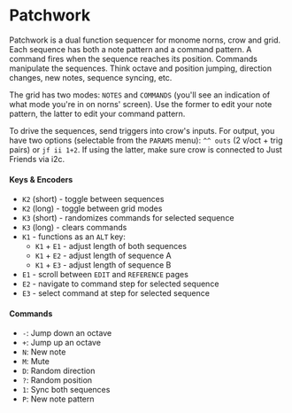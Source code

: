 # Patchwork

Patchwork is a dual function sequencer for monome norns, crow and grid. Each sequence has both a note pattern and a command pattern. A command fires when the sequence reaches its position. Commands manipulate the sequences. Think octave and position jumping, direction changes, new notes, sequence syncing, etc. 

The grid has two modes: `NOTES` and `COMMANDS` (you'll see an indication of what mode you're in on norns' screen). Use the former to edit your note pattern, the latter to edit your command pattern. 

To drive the sequences, send triggers into crow's inputs. For output, you have two options (selectable from the `PARAMS` menu): `^^ outs` (2 v/oct + trig pairs) or `jf ii 1+2`. If using the latter, make sure crow is connected to Just Friends via i2c. 

#### Keys & Encoders

- `K2` (short) - toggle between sequences
- `K2` (long) - toggle between grid modes
- `K3` (short) - randomizes commands for selected sequence
- `K3` (long) - clears commands
- `K1` - functions as an `ALT` key:
  - `K1` + `E1` - adjust length of both sequences
  - `K1` + `E2` - adjust length of sequence A
  - `K1` + `E3` - adjust length of sequence B
- `E1` - scroll between `EDIT` and `REFERENCE` pages
- `E2` - navigate to command step for selected sequence
- `E3` - select command at step for selected sequence

#### Commands

- `-`: Jump down an octave 
- `+`: Jump up an octave 
- `N`: New note 
- `M`: Mute 
- `D`: Random direction 
- `?`: Random position 
- `1`: Sync both sequences 
- `P`: New note pattern 


